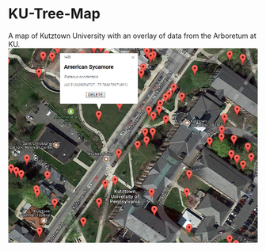 # KU-Tree-Map
A map of Kutztown University with an overlay of data from the Arboretum at KU.
![Alt text](/KUTreeMap2.bmp?raw=true "KU Tree Map")
